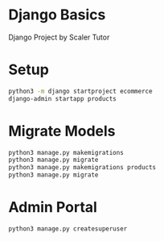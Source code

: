 # Django Basics
Django Project by Scaler Tutor

# Setup
```bash
python3 -m django startproject ecommerce
django-admin startapp products
```

# Migrate Models
```bash
python3 manage.py makemigrations 
python3 manage.py migrate
python3 manage.py makemigrations products 
python3 manage.py migrate
```

# Admin Portal
```bash
python3 manage.py createsuperuser
```